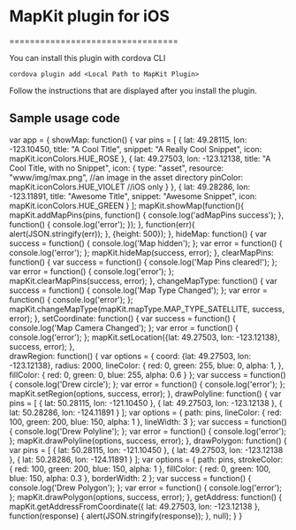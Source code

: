 # MapKit plugin for iOS
=================================

You can install this plugin with cordova CLI

    cordova plugin add <Local Path to MapKit Plugin>
	
Follow the instructions that are displayed after you install the plugin.


Sample usage code
-----------------

var app = {
    showMap: function() {
        var pins = [
            {
                lat: 49.28115,
                lon: -123.10450,
                title: "A Cool Title",
                snippet: "A Really Cool Snippet",
                icon: mapKit.iconColors.HUE_ROSE
            },
            {
                lat: 49.27503,
                lon: -123.12138,
                title: "A Cool Title, with no Snippet",
                icon: {
                    type: "asset",
                    resource: "www/img/max.png", //an image in the asset directory
                    pinColor: mapKit.iconColors.HUE_VIOLET //iOS only
                }
            },
            {
                lat: 49.28286,
                lon: -123.11891,
                title: "Awesome Title",
                snippet: "Awesome Snippet",
                icon: mapKit.iconColors.HUE_GREEN
            }
        ];
        mapKit.showMap(function(){
            mapKit.addMapPins(pins, function() {
                console.log('adMapPins success');
            }, function() { 
                console.log('error');
            });
        }, function(err){
            alert(JSON.stringify(err));
        }, {height: 500});
    },
    hideMap: function() {
        var success = function() {
          console.log('Map hidden');
        };
        var error = function() {
          console.log('error');
        };
        mapKit.hideMap(success, error);
    },
    clearMapPins: function() {
        var success = function() {
          console.log('Map Pins cleared!');
        };
        var error = function() {
          console.log('error');
        };
        mapKit.clearMapPins(success, error);
    },
    changeMapType: function() {
        var success = function() {
          console.log('Map Type Changed');
        };
        var error = function() {
          console.log('error');
        };
        mapKit.changeMapType(mapKit.mapType.MAP_TYPE_SATELLITE, success, error);
    },
    setCoordinate: function() {
        var success = function() {
          console.log('Map Camera Changed');
        };
        var error = function() {
          console.log('error');
        };
        mapKit.setLocation({lat: 49.27503, lon: -123.12138}, success, error);
    },            
    drawRegion: function() {
        var options = {
            coord: {lat: 49.27503, lon: -123.12138},
            radius: 2000,
            lineColor: {
                red: 0,
                green: 255,
                blue: 0,
                alpha: 1,
            },
            fillColor: {
                red: 0,
                green: 0,
                blue: 255,
                alpha: 0.6
            }
        };
        var success = function() {
          console.log('Drew circle');
        };
        var error = function() {
          console.log('error');
        };
        mapKit.setRegion(options, success, error);
    },
    drawPolyline: function() {
        var pins = [
            {
                lat: 50.28115,
                lon: -121.10450
            },
            {
                lat: 49.27503,
                lon: -123.12138
            },
            {
                lat: 50.28286,
                lon: -124.11891
            }
        ];
        var options = {
            path: pins,
            lineColor: {
                red: 100,
                green: 200,
                blue: 150,
                alpha: 1
            },
            lineWidth: 3
        };
        var success = function() {
          console.log('Drew Polyline');
        };
        var error = function() {
          console.log('error');
        };
        mapKit.drawPolyline(options, success, error);
    },
    drawPolygon: function() {
        var pins = [
            {
                lat: 50.28115,
                lon: -121.10450
            },
            {
                lat: 49.27503,
                lon: -123.12138
            },
            {
                lat: 50.28286,
                lon: -124.11891
            }
        ];
        var options = {
            path: pins,
            strokeColor: {
                red: 100,
                green: 200,
                blue: 150,
                alpha: 1
            },
            fillColor: {
                red: 0,
                green: 100,
                blue: 150,
                alpha: 0.3
            },
            borderWidth: 2
        };
        var success = function() {
          console.log('Drew Polygon');
        };
        var error = function() {
          console.log('error');
        };
        mapKit.drawPolygon(options, success, error);
    },
    getAddress: function() {
        mapKit.getAddressFromCoordinate({
            lat: 49.27503,
            lon: -123.12138
        }, function(response) {
            alert(JSON.stringify(response));
        }, null);
    }
}
